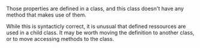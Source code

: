Those properties are defined in a class, and this class doesn't have any method that makes use of them. 

While this is syntacticly correct, it is unusual that defined ressources are used in a child class. It may be worth moving the definition to another class, or to move accessing methods to the class.